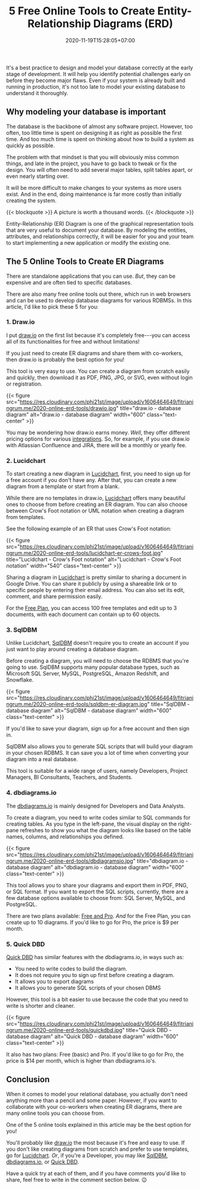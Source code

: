 ﻿---
title: "5 Free Online Tools to Create Entity-Relationship Diagrams (ERD)"
description: "Looking for free online tools to design your relational database and collaborate with your co-workers when designing the database? Check out some of the options here. Plus, learn why it is important to model your database correctly."
date: 2020-11-19T15:28:05+07:00
lastmod: 2020-11-27T15:28:05+07:00
image: ""
imageAuthor: ""
imageAuthorUrl: ""
imageSource: ""
imageSourceUrl: ""
tags: ["database design", "er diagram"]
categories: ["database"]
keywords: ["online tools erd", "erd online tools", "entity relationship diagram", "database diagram online", "online database diagram", "er diagram online"]
---

It's a best practice to design and model your database correctly at the early stage of development. 
It will help you identify potential challenges early on before they become major flaws. 
Even if your system is already built and running in production, it's not too late to model your existing database to understand it thoroughly.

## Why modeling your database is important

The database is the backbone of almost any software project. However, too often, too little time is spent on designing it as right as possible the first time. 
And too much time is spent on thinking about how to build a system as quickly as possible.

The problem with that mindset is that you will obviously miss common things, and late in the project, you have to go back to tweak or fix the design.
You will often need to add several major tables, split tables apart, or even nearly starting over.

It will be more difficult to make changes to your systems as more users exist. 
And in the end, doing maintenance is far more costly than initially creating the system.

{{< blockquote >}}
A picture is worth a thousand words.
{{< /blockquote >}}

Entity-Relationship (ER) Diagram is one of the graphical representation tools that are very useful to document your database. 
By modeling the entities, attributes, and relationships correctly, it will be easier for you and your team to start implementing a new application or modify the existing one.

## The 5 Online Tools to Create ER Diagrams

There are standalone applications that you can use. 
_But_, they can be expensive and are often tied to specific databases.

There are also many free online tools out there, which run in web browsers and can be used to develop database diagrams for various RDBMSs. 
In this article, I'd like to pick these 5 for you:

### 1. Draw.io

I put [draw.io](https://www.draw.io/) on the first list because it's completely free---you can access all of its functionalities for free and without limitations!

If you just need to create ER diagrams and share them with co-workers, then draw.io is probably the best option for you! 

This tool is very easy to use. You can create a diagram from scratch easily and quickly, then download it as PDF, PNG, JPG, or SVG, even without login or registration.

{{< figure src="https://res.cloudinary.com/phi21st/image/upload/v1606464649/fitrianingrum.me/2020-online-erd-tools/drawio.jpg" 
	title="draw.io - database diagram"
	alt="draw.io - database diagram"
	width="600"
	class="text-center" >}}

You may be wondering how draw.io earns money.
_Well_, they offer different pricing options for various [integrations](https://www.diagrams.net/integrations.html). 
So, for example, if you use draw.io with Atlassian Confluence and JIRA, there will be a monthly or yearly fee.

### 2. Lucidchart 

To start creating a new diagram in [Lucidchart](https://www.lucidchart.com/), first, you need to sign up for a free account if you don't have any.
After that, you can create a new diagram from a template or start from a blank.

While there are no templates in draw.io, [Lucidchart](https://www.lucidchart.com/) offers many beautiful ones to choose from before creating an ER diagram.
You can also choose between Crow's Foot notation or UML notation when creating a diagram from templates.

See the following example of an ER that uses Crow's Foot notation:

{{< figure src="https://res.cloudinary.com/phi21st/image/upload/v1606464649/fitrianingrum.me/2020-online-erd-tools/lucidchart-er-crows-foot.jpg" 
	title="Lucidchart - Crow's Foot notation" 
	alt="Lucidchart - Crow's Foot notation"
	width="540"
	class="text-center" >}}

Sharing a diagram in [Lucidchart](https://www.lucidchart.com/) is pretty similar to sharing a document in Google Drive.
You can share it publicly by using a shareable link or to specific people by entering their email address. 
You can also set its edit, comment, and share permission easily.

For the [Free Plan](https://lucid.app/pricing/lucidchart#/pricing), you can access 100 free templates and edit up to 3 documents, with each document can contain up to 60 objects.

### 3. SqlDBM

Unlike Lucidchart, [SqlDBM](https://sqldbm.com/) doesn't require you to create an account if you just want to play around creating a database diagram. 

Before creating a diagram, you will need to choose the RDBMS that you're going to use.
SqlDBM supports many popular database types, such as Microsoft SQL Server, MySQL, PostgreSQL, Amazon Redshift, and Snowflake.

{{< figure src="https://res.cloudinary.com/phi21st/image/upload/v1606464649/fitrianingrum.me/2020-online-erd-tools/sqldbm-er-diagram.jpg" 
	title="SqlDBM - database diagram" 
	alt="SqlDBM - database diagram"
	width="600"
	class="text-center" >}}

If you'd like to save your diagram, sign up for a free account and then sign in. 

SqlDBM also allows you to generate SQL scripts that will build your diagram in your chosen RDBMS. 
It can save you a lot of time when converting your diagram into a real database.

This tool is suitable for a wide range of users, namely Developers, Project Managers, BI Consultants, Teachers, and Students.

### 4. dbdiagrams.io

The [dbdiagrams.io](https://dbdiagram.io/) is mainly designed for Developers and Data Analysts.

To create a diagram, you need to write codes similar to SQL commands for creating tables. 
As you type in the left-pane, the visual display on the right-pane refreshes to show you what the diagram looks like based on the table names, columns, and relationships you defined.

{{< figure src="https://res.cloudinary.com/phi21st/image/upload/v1606464649/fitrianingrum.me/2020-online-erd-tools/dbdiagramsio.jpg" 
	title="dbdiagram.io - database diagram"
	alt="dbdiagram.io - database diagram"
	width="600"
	class="text-center" >}}

This tool allows you to share your diagrams and export them in PDF, PNG, or SQL format.
If you want to export the SQL scripts, currently, there are a few database options available to choose from: SQL Server, MySQL, and PostgreSQL.

There are two plans available: [Free and Pro](https://dbdiagram.io/pricing). _And_ for the Free Plan, you can create up to 10 diagrams. 
If you'd like to go for Pro, the price is $9 per month.

### 5. Quick DBD

[Quick DBD](https://www.quickdatabasediagrams.com/) has similar features with the dbdiagrams.io, in ways such as:
- You need to write codes to build the diagram.
- It does not require you to sign up first before creating a diagram.
- It allows you to export diagrams 
- It allows you to generate SQL scripts of your chosen DBMS

However, this tool is a bit easier to use because the code that you need to write is shorter and cleaner. 

{{< figure src="https://res.cloudinary.com/phi21st/image/upload/v1606464649/fitrianingrum.me/2020-online-erd-tools/quickdbd.jpg" 
	title="Quick DBD - database diagram"
	alt="Quick DBD - database diagram"
	width="600"
	class="text-center" >}}

It also has two plans: Free (basic) and Pro. If you'd like to go for Pro, the price is $14 per month, which is higher than dbdiagrams.io's.

## Conclusion 

When it comes to model your relational database, you actually don't need anything more than a pencil and some paper. 
However, if you want to collaborate with your co-workers when creating ER diagrams, there are many online tools you can choose from.

One of the 5 online tools explained in this article may be the best option for you!

You'll probably like [draw.io](https://www.draw.io/) the most because it's free and easy to use.
If you don't like creating diagrams from scratch and prefer to use templates, go for [Lucidchart](https://www.lucidchart.com/).
_Or_, if you're a Developer, you may like [SqlDBM](https://sqldbm.com/), [dbdiagrams.io](https://dbdiagram.io/), or [Quick DBD](https://www.quickdatabasediagrams.com/).

Have a quick try at each of them, and if you have comments you'd like to share, feel free to write in the comment section below. 😉